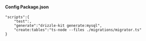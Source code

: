 #### Config Package.json

```
"scripts":{
    "test":,
    "generate":"drizzle-kit generate:mysql",
    "create:tables":"ts-node --files ./migrations/migrator.ts"
}
```

